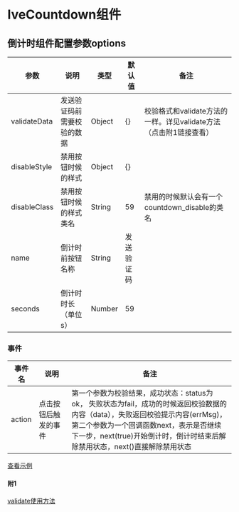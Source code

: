 
# IveCountdown组件
## 倒计时组件配置参数options
参数 | 说明 | 类型 | 默认值 | 备注
----|------|-----|------|-------
validateData | 发送验证码前需要校验的数据 | Object | {} | 校验格式和validate方法的一样。详见validate方法（点击附1链接查看）
disableStyle | 禁用按钮时候的样式 | Object | {}  | 
disableClass | 禁用按钮时候的样式类名 | String | 59  | 禁用的时候默认会有一个countdown_disable的类名
name | 倒计时前按钮名称 | String | 发送验证码  | 
seconds | 倒计时时长（单位s） | Number | 59  | 

### 事件
<table style="border-collapse: collapse;">
<thead>
  <tr>
    <th>事件名</th>
    <th>说明</th>
    <th>备注</th>
  </tr>
</thead>
<tbody>
  <tr>
    <td>
      action
    </td>
    <td>
      点击按钮后触发的事件
    </td>
    <td>
      第一个参数为校验结果，成功状态：status为ok， 失败状态为fail，成功的时候返回校验数据的内容（data），失败返回校验提示内容(errMsg)，<br>
      <span>第二个参数为一个回调函数next，表示是否继续下一步，next(true)开始倒计时，倒计时结束后解除禁用状态，next()直接解除禁用状态</span>
    </td>
  </tr>
 
</tbody>
</table>

<a target="_blank" href="https://github.com/xiaohouzimiantuo/ive-vue-mobile-examples/blob/master/examples/Countdown.vue">查看示例</a>


#### 附1
<a target="_blank" href="https://github.com/xiaohouzimiantuo/ive-vue-mobile-examples/blob/master/examples/Validate.vue">validate使用方法</a>